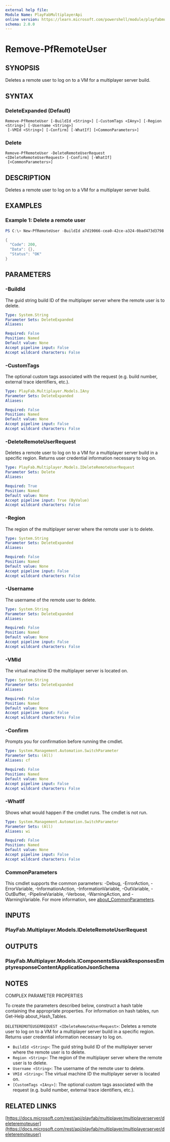 ```yaml
---
external help file:
Module Name: PlayFabMultiplayerApi
online version: https://learn.microsoft.com/powershell/module/playfabmultiplayerapi/remove-pfremoteuser
schema: 2.0.0
---
```


# Remove-PfRemoteUser

## SYNOPSIS
Deletes a remote user to log on to a VM for a multiplayer server build.

## SYNTAX

### DeleteExpanded (Default)
```
Remove-PfRemoteUser [-BuildId <String>] [-CustomTags <IAny>] [-Region <String>] [-Username <String>]
 [-VMId <String>] [-Confirm] [-WhatIf] [<CommonParameters>]
```

### Delete
```
Remove-PfRemoteUser -DeleteRemoteUserRequest <IDeleteRemoteUserRequest> [-Confirm] [-WhatIf]
 [<CommonParameters>]
```

## DESCRIPTION
Deletes a remote user to log on to a VM for a multiplayer server build.

## EXAMPLES

### Example 1: Delete a remote user
```powershell
PS C:\> New-PfRemoteUser -BuildId a7d19066-cea0-42ce-a324-0bad473d3798 -Region AustraliaEast -Username example -VMId xcloudeau4u4yyxj4xymu:AustraliaEast:1E03_d63a680f-7513-4220-a4b9-5d47e26abd35:tvmps_2d52b58380bc02b08d3509ef77c241cff3b41063a8f8052028ac6df1ad2cc271_d | ConvertTo-Json -depth 5

{
  "Code": 200,
  "Data": {},
  "Status": "OK"
}
```



## PARAMETERS

### -BuildId
The guid string build ID of the multiplayer server where the remote user is to delete.

```yaml
Type: System.String
Parameter Sets: DeleteExpanded
Aliases:

Required: False
Position: Named
Default value: None
Accept pipeline input: False
Accept wildcard characters: False
```

### -CustomTags
The optional custom tags associated with the request (e.g.
build number, external trace identifiers, etc.).

```yaml
Type: PlayFab.Multiplayer.Models.IAny
Parameter Sets: DeleteExpanded
Aliases:

Required: False
Position: Named
Default value: None
Accept pipeline input: False
Accept wildcard characters: False
```

### -DeleteRemoteUserRequest
Deletes a remote user to log on to a VM for a multiplayer server build in a specific region.
Returns user credential information necessary to log on.

```yaml
Type: PlayFab.Multiplayer.Models.IDeleteRemoteUserRequest
Parameter Sets: Delete
Aliases:

Required: True
Position: Named
Default value: None
Accept pipeline input: True (ByValue)
Accept wildcard characters: False
```

### -Region
The region of the multiplayer server where the remote user is to delete.

```yaml
Type: System.String
Parameter Sets: DeleteExpanded
Aliases:

Required: False
Position: Named
Default value: None
Accept pipeline input: False
Accept wildcard characters: False
```

### -Username
The username of the remote user to delete.

```yaml
Type: System.String
Parameter Sets: DeleteExpanded
Aliases:

Required: False
Position: Named
Default value: None
Accept pipeline input: False
Accept wildcard characters: False
```

### -VMId
The virtual machine ID the multiplayer server is located on.

```yaml
Type: System.String
Parameter Sets: DeleteExpanded
Aliases:

Required: False
Position: Named
Default value: None
Accept pipeline input: False
Accept wildcard characters: False
```

### -Confirm
Prompts you for confirmation before running the cmdlet.

```yaml
Type: System.Management.Automation.SwitchParameter
Parameter Sets: (All)
Aliases: cf

Required: False
Position: Named
Default value: None
Accept pipeline input: False
Accept wildcard characters: False
```

### -WhatIf
Shows what would happen if the cmdlet runs.
The cmdlet is not run.

```yaml
Type: System.Management.Automation.SwitchParameter
Parameter Sets: (All)
Aliases: wi

Required: False
Position: Named
Default value: None
Accept pipeline input: False
Accept wildcard characters: False
```

### CommonParameters
This cmdlet supports the common parameters: -Debug, -ErrorAction, -ErrorVariable, -InformationAction, -InformationVariable, -OutVariable, -OutBuffer, -PipelineVariable, -Verbose, -WarningAction, and -WarningVariable. For more information, see [about_CommonParameters](http://go.microsoft.com/fwlink/?LinkID=113216).

## INPUTS

### PlayFab.Multiplayer.Models.IDeleteRemoteUserRequest

## OUTPUTS

### PlayFab.Multiplayer.Models.IComponentsSiuvakResponsesEmptyresponseContentApplicationJsonSchema

## NOTES

COMPLEX PARAMETER PROPERTIES

To create the parameters described below, construct a hash table containing the appropriate properties. For information on hash tables, run Get-Help about_Hash_Tables.


`DELETEREMOTEUSERREQUEST <IDeleteRemoteUserRequest>`: Deletes a remote user to log on to a VM for a multiplayer server build in a specific region. Returns user credential information necessary to log on.
  - `BuildId <String>`: The guid string build ID of the multiplayer server where the remote user is to delete.
  - `Region <String>`: The region of the multiplayer server where the remote user is to delete.
  - `Username <String>`: The username of the remote user to delete.
  - `VMId <String>`: The virtual machine ID the multiplayer server is located on.
  - `[CustomTags <IAny>]`: The optional custom tags associated with the request (e.g. build number, external trace identifiers, etc.).

## RELATED LINKS

[https://docs.microsoft.com/rest/api/playfab/multiplayer/multiplayerserver/deleteremoteuser](https://docs.microsoft.com/rest/api/playfab/multiplayer/multiplayerserver/deleteremoteuser)

